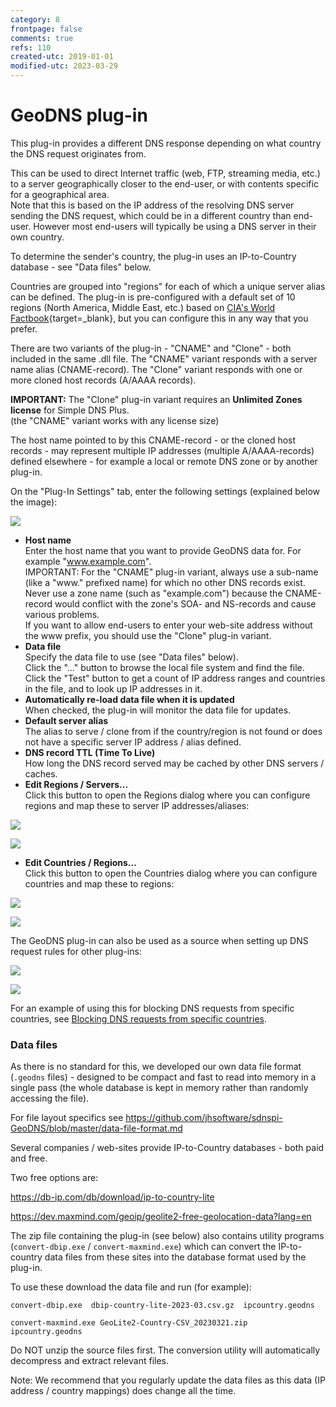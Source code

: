 ```yaml
---
category: 8
frontpage: false
comments: true
refs: 110
created-utc: 2019-01-01
modified-utc: 2023-03-29
---
```

# GeoDNS plug-in

This plug-in provides a different DNS response depending on what country the DNS request originates from.

This can be used to direct Internet traffic (web, FTP, streaming media, etc.) to a server geographically closer to the end-user, or with contents specific for a geographical area.  
Note that this is based on the IP address of the resolving DNS server sending the DNS request, which could be in a different country than end-user. However most end-users will typically be using a DNS server in their own country.

To determine the sender's country, the plug-in uses an IP-to-Country database - see "Data files" below.


Countries are grouped into "regions" for each of which a unique server alias can be defined.
The plug-in is pre-configured with a default set of 10 regions (North America, Middle East, etc.) based on [CIA's World Factbook](https://www.cia.gov/the-world-factbook/){target=_blank}, but you can configure this in any way that you prefer.


There are two variants of the plug-in - "CNAME" and "Clone" - both included in the same .dll file.
The "CNAME" variant responds with a server name alias (CNAME-record).
The "Clone" variant responds with one or more cloned host records (A/AAAA records).  

**IMPORTANT:** The "Clone" plug-in variant requires an **Unlimited Zones license** for Simple DNS Plus.  
(the "CNAME" variant works with any license size)

The host name pointed to by this CNAME-record - or the cloned host records - may represent multiple IP addresses (multiple A/AAAA-records) defined elsewhere - for example a local or remote DNS zone or by another plug-in. 

On the "Plug-In Settings" tab, enter the following settings (explained below the image):

![](img/177/1-2023.png)

- **Host name**  
Enter the host name that you want to provide GeoDNS data for. For example "www.example.com".  
IMPORTANT: For the "CNAME" plug-in variant, always use a sub-name (like a "www." prefixed name) for which no other DNS records exist. Never use a zone name (such as "example.com") because the CNAME-record would conflict with the zone's SOA- and NS-records and cause various problems.  
If you want to allow end-users to enter your web-site address without the www prefix, you should use the "Clone" plug-in variant.
- **Data file**  
Specify the data file to use (see "Data files" below).  
Click the "..." button to browse the local file system and find the file.  
Click the "Test" button to get a count of IP address ranges and countries in the file, and to look up IP addresses in it.
- **Automatically re-load data file when it is updated**  
When checked, the plug-in will monitor the data file for updates.
- **Default server alias**  
The alias to serve / clone from if the country/region is not found or does not have a specific server IP address / alias defined.
- **DNS record TTL (Time To Live)**  
How long the DNS record served may be cached by other DNS servers / caches.
- **Edit Regions / Servers...**  
Click this button to open the Regions dialog where you can configure regions and map these to server IP addresses/aliases:

![](img/177/2-2023.png)

![](img/177/3-2023.png)

- **Edit Countries / Regions...**  
Click this button to open the Countries dialog where you can configure countries and map these to regions:

![](img/177/4.png)

![](img/177/5.png)

The GeoDNS plug-in can also be used as a source when setting up DNS request rules for other plug-ins:

![](img/177/6.png)

![](img/177/7.png)

For an example of using this for blocking DNS requests from specific countries, see [Blocking DNS requests from specific countries](/kb/6).


### Data files

As there is no standard for this, we developed our own data file format (`.geodns` files) - designed to be compact and fast to read into memory in a single pass (the whole database is kept in memory rather than randomly accessing the file).

For file layout specifics see <https://github.com/jhsoftware/sdnspi-GeoDNS/blob/master/data-file-format.md>

Several companies / web-sites provide IP-to-Country databases - both paid and free.

Two free options are:

<https://db-ip.com/db/download/ip-to-country-lite>

<https://dev.maxmind.com/geoip/geolite2-free-geolocation-data?lang=en>

The zip file containing the plug-in (see below) also contains utility programs (`convert-dbip.exe` / `convert-maxmind.exe`) which can convert the IP-to-country data files from these sites into the database format used by the plug-in.

To use these download the data file and run (for example):

`convert-dbip.exe  dbip-country-lite-2023-03.csv.gz  ipcountry.geodns`

`convert-maxmind.exe GeoLite2-Country-CSV_20230321.zip  ipcountry.geodns`

Do NOT unzip the source files first. The conversion utility will automatically decompress and extract relevant files.

Note: We recommend that you regularly update the data files as this data (IP address / country mappings) does change all the time.
